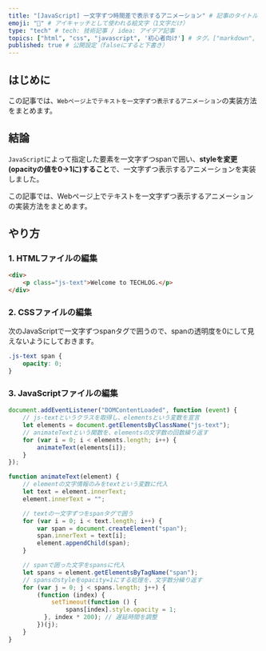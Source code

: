 ```yaml
---
title: "[JavaScript] 一文字ずつ時間差で表示するアニメーション" # 記事のタイトル
emoji: "🍧" # アイキャッチとして使われる絵文字（1文字だけ）
type: "tech" # tech: 技術記事 / idea: アイデア記事
topics: ["html", "css", "javascript", '初心者向け'] # タグ。["markdown", "rust", "aws"]のように指定する
published: true # 公開設定（falseにすると下書き）
---
```


## はじめに
この記事では、`Webページ上でテキストを一文字ずつ表示するアニメーション`の実装方法をまとめます。

## 結論
`JavaScript`によって指定した要素を一文字ずつspanで囲い、**styleを変更(opacityの値を0→1に)すること**で、一文字ずつ表示するアニメーションを実装しました。

この記事では、Webページ上でテキストを一文字ずつ表示するアニメーションの実装方法をまとめます。

## やり方
### 1. HTMLファイルの編集
```html
<div>
    <p class="js-text">Welcome to TECHLOG.</p>
</div>
```

### 2. CSSファイルの編集
次のJavaScriptで一文字ずつspanタグで囲うので、spanの透明度を0にして見えないようにしておきます。
```css
.js-text span {
    opacity: 0;
}
```
### 3. JavaScriptファイルの編集

```js
document.addEventListener("DOMContentLoaded", function (event) {
    // js-textというクラスを取得し、elementsという変数を宣言
    let elements = document.getElementsByClassName("js-text");
    // animateTextという関数を、elementsの文字数の回数繰り返す
    for (var i = 0; i < elements.length; i++) {
        animateText(elements[i]);
    }
});

function animateText(element) {
    // elementの文字情報のみをtextという変数に代入
    let text = element.innerText;
    element.innerText = "";

    // textの一文字ずつをspanタグで囲う
    for (var i = 0; i < text.length; i++) {
        var span = document.createElement("span");
        span.innerText = text[i];
        element.appendChild(span);
    }

    // spanで囲った文字をspansに代入
    let spans = element.getElementsByTagName("span");
    // spansのstyleをopacity=1にする処理を、文字数分繰り返す
    for (var j = 0; j < spans.length; j++) {
        (function (index) {
            setTimeout(function () {
                spans[index].style.opacity = 1;
          }, index * 200); // 遅延時間を調整
        })(j);
    }
}
```
